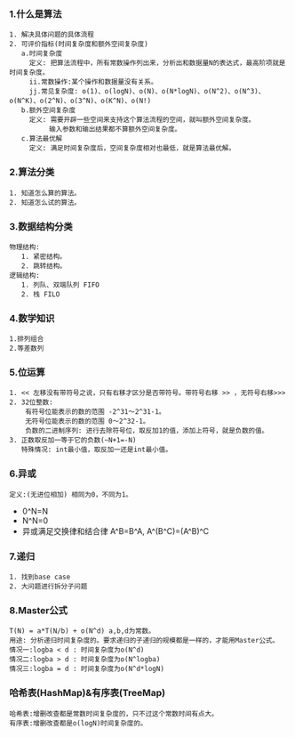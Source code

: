 ### 1.什么是算法
    1. 解决具体问题的具体流程
    2. 可评价指标(时间复杂度和额外空间复杂度)
       a.时间复杂度
         定义: 把算法流程中，所有常数操作列出来，分析出和数据量N的表达式，最高阶项就是时间复杂度。
         ii.常数操作:某个操作和数据量没有关系。
         jj.常见复杂度: o(1)、o(logN)、o(N)、o(N*logN)、o(N^2)、o(N^3)、o(N^K)、o(2^N)、o(3^N)、o(K^N)、o(N!)
       b.额外空间复杂度
         定义: 需要开辟一些空间来支持这个算法流程的空间，就叫额外空间复杂度。
              输入参数和输出结果都不算额外空间复杂度。
       c.算法最优解
         定义: 满足时间复杂度后，空间复杂度相对也最低，就是算法最优解。
### 2.算法分类
    1. 知道怎么算的算法。
    2. 知道怎么试的算法。
### 3.数据结构分类
    物理结构:
       1. 紧密结构。
       2. 跳转结构。
    逻辑结构:
       1. 列队、双端队列 FIFO
       2. 栈 FILO

### 4.数学知识
    1.排列组合
    2.等差数列
### 5.位运算
    1. << 左移没有带符号之说，只有右移才区分是否带符号。带符号右移 >> ，无符号右移>>>
    2. 32位整数:
        有符号位能表示的数的范围 -2^31～2^31-1。
        无符号位能表示的数的范围 0～2^32-1。
        负数的二进制序列: 进行去除符号位，取反加1的值，添加上符号，就是负数的值。
    3. 正数取反加一等于它的负数(~N+1=-N)
       特殊情况: int最小值，取反加一还是int最小值。
### 6.异或
    定义:(无进位相加) 相同为0，不同为1。
   + 0^N=N
   + N^N=0
   + 异或满足交换律和结合律 A^B=B^A, A^(B^C)=(A^B)^C
### 7.递归
    1. 找到base case
    2. 大问题进行拆分子问题
### 8.Master公式
    T(N) = a*T(N/b) + o(N^d) a,b,d为常数。
    用途: 分析递归时间复杂度的。要求递归的子递归的规模都是一样的，才能用Master公式。
    情况一:logba < d : 时间复杂度为o(N^d)
    情况二:logba > d : 时间复杂度为o(N^logba)
    情况三:logba = d : 时间复杂度为o(N^d*logN)
### 哈希表(HashMap)&有序表(TreeMap)
    哈希表:增删改查都是常数时间复杂度的，只不过这个常数时间有点大。
    有序表:增删改查都是o(logN)时间复杂度的。
 